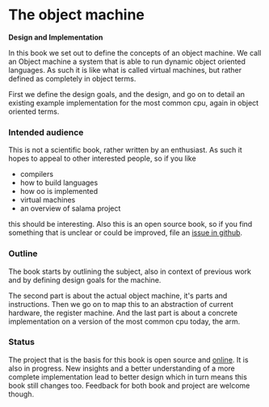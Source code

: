 # The object machine

**Design and Implementation**

In this book we set out to define the concepts of an object machine.
We call an Object machine a system that is able to run dynamic object oriented languages. As such it is like what is called virtual machines, but rather defined as completely in object terms.

First we define the design goals, and the design, and go on to detail an existing example
implementation for the most common cpu, again in object oriented terms.

### Intended audience

This is not a scientific book, rather written by an enthusiast. As such it hopes to appeal to
other interested people, so if you like

- compilers
- how to build languages
- how oo is implemented
- virtual machines
- an overview of salama project

this should be interesting. Also this is an open source book, so if you find something that is
unclear or could be improved, file an
[issue in github](https://github.com/dancinglightning/object-machine/issues).

### Outline

The book starts by outlining the subject, also in context of previous work and by
defining design goals for the machine.

The second part is about the actual object machine, it's parts and instructions.
Then we go on to map this to an abstraction of current hardware, the register machine.
And the last part is about a concrete implementation on a version of the most common cpu today,
the arm.

### Status

The project that is the basis for this book is open source and [online](https://github.com/salama/salama). It is also in progress. New insights and a better
understanding of a more complete implementation lead to better design which in turn means
this book still changes too. Feedback for both book and project are welcome though.
